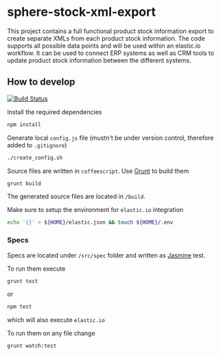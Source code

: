 sphere-stock-xml-export
=======================

This project contains a full functional product stock information export to create separate XMLs from each product stock information. The code supports all possible data points and will be used within an elastic.io workflow. It can be used to connect ERP systems as well as CRM tools to update product stock information between the different systems.

## How to develop
[![Build Status](https://travis-ci.org/svenmueller/sphere-stock-xml-export.png?branch=master)](https://travis-ci.org/svenmueller/sphere-stock-xml-export)

Install the required dependencies

```bash
npm install
```

Generate local `config.js` file (mustn't be under version control, therefore added to `.gitignore`)
```bash
./create_config.sh
```

Source files are written in `coffeescript`. Use [Grunt](http://gruntjs.com/) to build them

```bash
grunt build
```

The generated source files are located in `/build`.

Make sure to setup the environment for `elastic.io` integration

```bash
echo '{}' > ${HOME}/elastic.json && touch ${HOME}/.env
```

### Specs

Specs are located under `/src/spec` folder and written as [Jasmine](http://pivotal.github.io/jasmine/) test.

To run them execute

```bash
grunt test
```

or

```bash
npm test
```

which will also execute `elastic.io`

To run them on any file change

```bash
grunt watch:test
```